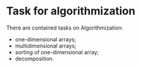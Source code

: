 # Task for algorithmization

There are contained tasks on Algorithmization:
- one-dimensional arrays;
- multidimensional arrays;
- sorting of one-dimensional array;
- decomposition.
